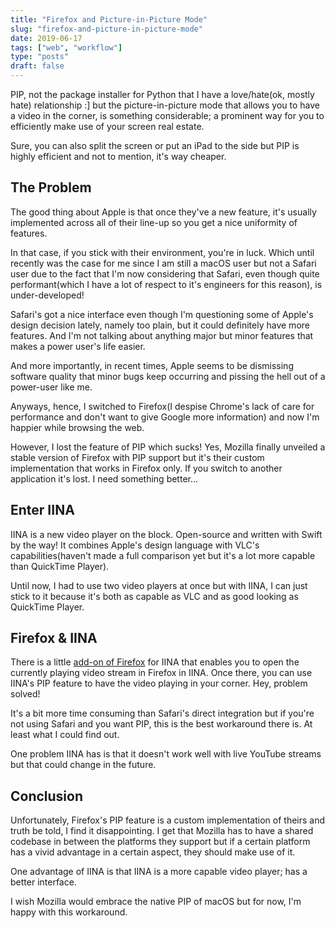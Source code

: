 ```yaml
---
title: "Firefox and Picture-in-Picture Mode"
slug: "firefox-and-picture-in-picture-mode"
date: 2019-06-17
tags: ["web", "workflow"]
type: "posts"
draft: false
---
```


PIP, not the package installer for Python that I have a love/hate(ok, mostly hate) relationship :] but the picture-in-picture mode that allows you to have a video in the corner, is something considerable; a prominent way for you to efficiently make use of your screen real estate.

Sure, you can also split the screen or put an iPad to the side but PIP is highly efficient and not to mention, it's way cheaper.

## The Problem

The good thing about Apple is that once they've a new feature, it's usually implemented across all of their line-up so you get a nice uniformity of features.

In that case, if you stick with their environment, you're in luck. Which until recently was the case for me since I am still a macOS user but not a Safari user due to the fact that I'm now considering that Safari, even though quite performant(which I have a lot of respect to it's engineers for this reason), is under-developed!

Safari's got a nice interface even though I'm questioning some of Apple's design decision lately, namely too plain, but it could definitely have more features. And I'm not talking about anything major but minor features that makes a power user's life easier.

And more importantly, in recent times, Apple seems to be dismissing software quality that minor bugs keep occurring and pissing the hell out of a power-user like me.

Anyways, hence, I switched to Firefox(I despise Chrome's lack of care for performance and don't want to give Google more information) and now I'm happier while browsing the web.

However, I lost the feature of PIP which sucks! Yes, Mozilla finally unveiled a stable version of Firefox with PIP support but it's their custom implementation that works in Firefox only. If you switch to another application it's lost. I need something better...

## Enter IINA

IINA is a new video player on the block. Open-source and written with Swift by the way! It combines Apple's design language with VLC's capabilities(haven't made a full comparison yet but it's a lot more capable than QuickTime Player).

Until now, I had to use two video players at once but with IINA, I can just stick to it because it's both as capable as VLC and as good looking as QuickTime Player.

## Firefox & IINA

There is a little [add-on of Firefox](https://addons.mozilla.org/en-US/firefox/addon/open-in-iina-x/) for IINA that enables you to open the currently playing video stream in Firefox in IINA. Once there, you can use IINA's PIP feature to have the video playing in your corner. Hey, problem solved!

It's a bit more time consuming than Safari's direct integration but if you're not using Safari and you want PIP, this is the best workaround there is. At least what I could find out.

One problem IINA has is that it doesn't work well with live YouTube streams but that could change in the future.

## Conclusion

Unfortunately, Firefox's PIP feature is a custom implementation of theirs and truth be told, I find it disappointing. I get that Mozilla has to have a shared codebase in between the platforms they support but if a certain platform has a vivid advantage in a certain aspect, they should make use of it.

One advantage of IINA is that IINA is a more capable video player; has a better interface.

I wish Mozilla would embrace the native PIP of macOS but for now, I'm happy with this workaround.